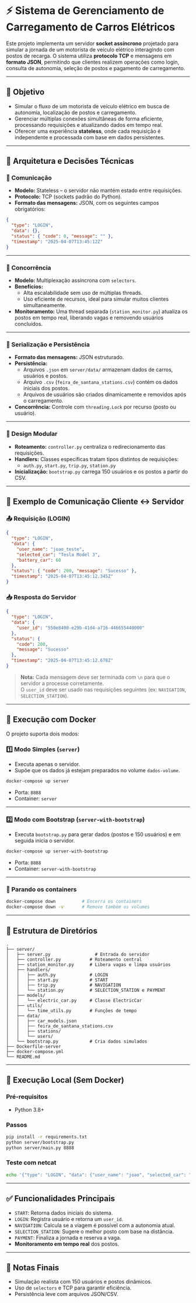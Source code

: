 # ⚡ Sistema de Gerenciamento de Carregamento de Carros Elétricos

Este projeto implementa um servidor **socket assíncrono** projetado para simular a jornada de um motorista de veículo elétrico interagindo com postos de recarga. O sistema utiliza **protocolo TCP** e mensagens em **formato JSON**, permitindo que clientes realizem operações como login, consulta de autonomia, seleção de postos e pagamento de carregamento.

---

## 🎯 Objetivo

- Simular o fluxo de um motorista de veículo elétrico em busca de autonomia, localização de postos e carregamento.
- Gerenciar múltiplas conexões simultâneas de forma eficiente, processando requisições e atualizando dados em tempo real.
- Oferecer uma experiência **stateless**, onde cada requisição é independente e processada com base em dados persistentes.

---

## 🧠 Arquitetura e Decisões Técnicas

### 📡 Comunicação

- **Modelo:** Stateless – o servidor não mantém estado entre requisições.
- **Protocolo:** TCP (sockets padrão do Python).
- **Formato das mensagens:** JSON, com os seguintes campos obrigatórios:

```json
{
  "type": "LOGIN",
  "data": {},
  "status": { "code": 0, "message": "" },
  "timestamp": "2025-04-07T13:45:12Z"
}
```

---

### 🔄 Concorrência

- **Modelo:** Multiplexação assíncrona com `selectors`.
- **Benefícios:**
  - Alta escalabilidade sem uso de múltiplas threads.
  - Uso eficiente de recursos, ideal para simular muitos clientes simultaneamente.
- **Monitoramento:** Uma thread separada (`station_monitor.py`) atualiza os postos em tempo real, liberando vagas e removendo usuários concluídos.

---

### 💾 Serialização e Persistência

- **Formato das mensagens:** JSON estruturado.
- **Persistência:**
  - Arquivos `.json` em `server/data/` armazenam dados de carros, usuários e postos.
  - Arquivo `.csv` (`feira_de_santana_stations.csv`) contém os dados iniciais dos postos.
  - Arquivos de usuários são criados dinamicamente e removidos após o carregamento.
- **Concorrência:** Controle com `threading.Lock` por recurso (posto ou usuário).

---

### 🧩 Design Modular

- **Roteamento:** `controller.py` centraliza o redirecionamento das requisições.
- **Handlers:** Classes específicas tratam tipos distintos de requisições:
  - `auth.py`, `start.py`, `trip.py`, `station.py`
- **Inicialização:** `bootstrap.py` carrega 150 usuários e os postos a partir do CSV.

---

## 🔁 Exemplo de Comunicação Cliente ↔ Servidor

### 📤 Requisição (LOGIN)

```json
{
  "type": "LOGIN",
  "data": {
    "user_name": "joao_teste",
    "selected_car": "Tesla Model 3",
    "battery_car": 60
  },
  "status": { "code": 200, "message": "Sucesso" },
  "timestamp": "2025-04-07T13:45:12.345Z"
}
```

### 📥 Resposta do Servidor

```json
{
  "type": "LOGIN",
  "data": {
    "user_id": "550e8400-e29b-41d4-a716-446655440000"
  },
  "status": {
    "code": 200,
    "message": "Sucesso"
  },
  "timestamp": "2025-04-07T13:45:12.678Z"
}
```

> **Nota:** Cada mensagem deve ser terminada com `\n` para que o servidor a processe corretamente.  
> O `user_id` deve ser usado nas requisições seguintes (ex: `NAVIGATION`, `SELECTION_STATION`).

---

## 🐳 Execução com Docker

O projeto suporta dois modos:

### 1️⃣ Modo Simples (`server`)

- Executa apenas o servidor.
- Supõe que os dados já estejam preparados no volume `dados-volume`.

```bash
docker-compose up server
```

- Porta: `8888`
- Container: `server`

---

### 2️⃣ Modo com Bootstrap (`server-with-bootstrap`)

- Executa `bootstrap.py` para gerar dados (postos e 150 usuários) e em seguida inicia o servidor.

```bash
docker-compose up server-with-bootstrap
```

- Porta: `8888`
- Container: `server-with-bootstrap`

---

### 🛑 Parando os containers

```bash
docker-compose down          # Encerra os containers
docker-compose down -v       # Remove também os volumes
```

---

## 📂 Estrutura de Diretórios

```
.
├── server/
│   ├── server.py                 # Entrada do servidor
│   ├── controller.py           # Roteamento central
│   ├── station_monitor.py      # Libera vagas e limpa usuários
│   ├── handlers/
│   │   ├── auth.py             # LOGIN
│   │   ├── start.py            # START
│   │   ├── trip.py             # NAVIGATION
│   │   └── station.py          # SELECTION_STATION e PAYMENT
│   ├── models/
│   │   └── electric_car.py     # Classe ElectricCar
│   ├── utils/
│   │   └── time_utils.py       # Funções de tempo
│   ├── data/
│   │   ├── car_models.json
│   │   ├── feira_de_santana_stations.csv
│   │   ├── stations/
│   │   └── users/
│   └── bootstrap.py            # Cria dados simulados
├── Dockerfile-server
├── docker-compose.yml
└── README.md
```

---

## 🧪 Execução Local (Sem Docker)

### Pré-requisitos

- Python 3.8+

### Passos

```bash
pip install -r requirements.txt
python server/bootstrap.py
python server/main.py 8888
```

### Teste com netcat

```bash
echo '{"type": "LOGIN", "data": {"user_name": "joao", "selected_car": "Tesla Model 3", "battery_car": 60}, "status": {"code": 200, "message": "Sucesso"}, "timestamp": "2025-04-07T13:45:12Z"}\n' | nc 127.0.0.1 8888
```

---

## ✅ Funcionalidades Principais

- `START`: Retorna dados iniciais do sistema.
- `LOGIN`: Registra usuário e retorna um `user_id`.
- `NAVIGATION`: Calcula se a viagem é possível com a autonomia atual.
- `SELECTION_STATION`: Sugere o melhor posto com base na distância.
- `PAYMENT`: Finaliza a jornada e reserva a vaga.
- **Monitoramento em tempo real** dos postos.

---

## 📝 Notas Finais

- Simulação realista com 150 usuários e postos dinâmicos.
- Uso de `selectors` e TCP para garantir eficiência.
- Persistência leve com arquivos JSON/CSV.
